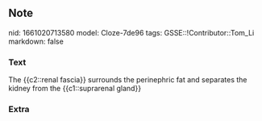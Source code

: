 ## Note
nid: 1661020713580
model: Cloze-7de96
tags: GSSE::!Contributor::Tom_Li
markdown: false

### Text
<div>
  The {{c2::renal fascia}} surrounds the perinephric fat and
  separates the kidney from the {{c1::suprarenal gland}}
</div>

### Extra

